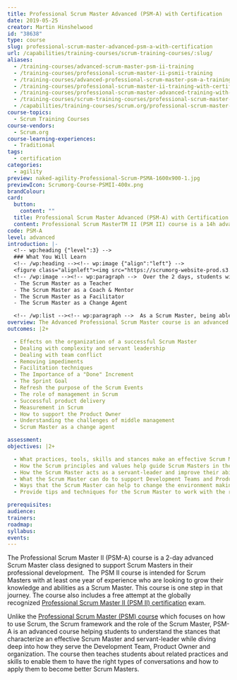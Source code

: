 ```yaml
---
title: Professional Scrum Master Advanced (PSM-A) with Certification
date: 2019-05-25
creator: Martin Hinshelwood
id: "38638"
type: course
slug: professional-scrum-master-advanced-psm-a-with-certification
url: /capabilities/training-courses/scrum-training-courses/:slug/
aliases:
  - /training-courses/advanced-scrum-master-psm-ii-training
  - /training-courses/professional-scrum-master-ii-psmii-training
  - /training-courses/advanced-professional-scrum-master-psm-a-training
  - /training-courses/professional-scrum-master-ii-training-with-certification
  - /training-courses/professional-scrum-master-advanced-training-with-certification
  - /training-courses/scrum-training-courses/professional-scrum-master-advanced-psm-a-with-certification/
  - /capabilities/training-courses/scrum.org/professional-scrum-master-advanced-psm-a-with-certification/
course-topics:
  - Scrum Training Courses
course-vendors:
  - Scrum.org
course-learning-experiences:
  - Traditional
tags:
  - certification
categories:
  - agility
preview: naked-agility-Professional-Scrum-PSMA-1600x900-1.jpg
previewIcon: Scrumorg-Course-PSMII-400x.png
brandColour:
card:
  button:
    content: ""
  title: Professional Scrum Master Advanced (PSM-A) with Certification
  content: Professional Scrum MasterTM II (PSM II) course is a 14h advanced Scrum Master class designed to support Scrum Masters in their professional development.  The PSM II course is intended for Scrum Masters with at least one year of experience who are looking to grow their knowledge and abilities as a Scrum Master. This course is one step in that journey.
code: PSM-A
level: advanced
introduction: |-
  <!-- wp:heading {"level":3} -->
  ### What You Will Learn
  <!-- /wp:heading --><!-- wp:image {"align":"left"} -->
  <figure class="alignleft"><img src="https://scrumorg-website-prod.s3.amazonaws.com/drupal/inline-images/2019-02/1PSM%20II%20Logo.png" alt="PSM II Logo"></figure>
  <!-- /wp:image --><!-- wp:paragraph -->  Over the 2 days, students will learn about areas critical to growing as a successful Scrum Master such as how the principles and values of Scrum help guide Scrum Masters in the decisions they make and how the Scrum Master can help change the environment of Scrum Teams, creating an environment for agility to thrive. The Scrum Master role is complex and often, a Scrum Master must be able to apply different stances in order to be effective, such as:  <!-- /wp:paragraph --><!-- wp:list -->
  - The Scrum Master as a Teacher
  - The Scrum Master as a Coach & Mentor
  - The Scrum Master as a Facilitator
  - The Scrum Master as a Change Agent

  <!-- /wp:list --><!-- wp:paragraph -->  As a Scrum Master, being able to identify, and effectively apply, which stance would benefit your team the most depending on the situation or circumstance could prove to be the key to the success of your team.  <!-- /wp:paragraph --><!-- wp:paragraph -->  As a Scrum Master, part of your role is to help management and other stakeholders across your organization understand the benefits of Scrum and Agile. Therefore, it is imperative that you have the information and background that is needed to gain credibility in order to be an effective change agent.  Throughout the class, Martin will provide stories, exercises, facilitation techniques (such as “Liberating Structures”), resources and more.  <!-- /wp:paragraph --><!-- wp:paragraph -->  There will also be a time in class for Martin to provide coaching on challenges that you and your classmates may be experiencing today or may in the future.  <!-- /wp:paragraph -->
overview: The Advanced Professional Scrum Master course is an advanced course specifically designed for experienced Scrum Masters who have a thorough understanding of the Scrum framework.  It is particularly beneficial for those people with at least one year of Scrum Master experience.
outcomes: |2+

  - Effects on the organization of a successful Scrum Master
  - Dealing with complexity and servant leadership
  - Dealing with team conflict
  - Removing impediments
  - Facilitation techniques
  - The Importance of a "Done" Increment
  - The Sprint Goal
  - Refresh the purpose of the Scrum Events
  - The role of management in Scrum
  - Successful product delivery
  - Measurement in Scrum
  - How to support the Product Owner
  - Understanding the challenges of middle management
  - Scrum Master as a change agent

assessment:
objectives: |2+

  - What practices, tools, skills and stances make an effective Scrum Master
  - How the Scrum principles and values help guide Scrum Masters in the decisions they make
  - How the Scrum Master acts as a servant-leader and improve their ability in this role
  - What the Scrum Master can do to support Development Teams and Product Owners to become more effective
  - Ways that the Scrum Master can help to change the environment making it more conducive for Scrum Teams to be successful with greater agility
  - Provide tips and techniques for the Scrum Master to work with the rest of the organization in support of their Scrum Teams

prerequisites:
audience:
trainers:
roadmap:
syllabus:
events:
---
```


The Professional Scrum Master II (PSM-A) course is a 2-day advanced Scrum Master class designed to support Scrum Masters in their professional development.  The PSM II course is intended for Scrum Masters with at least one year of experience who are looking to grow their knowledge and abilities as a Scrum Master. This course is one step in that journey. The course also includes a free attempt at the globally recognized [Professional Scrum Master II (PSM II) certification](https://www.scrum.org/professional-scrum-master-ii-certification) exam.

Unlike the [Professional Scrum Master (PSM) course](https://nkdagility.com/training/courses/professional-scrum-master/) which focuses on how to use Scrum, the Scrum framework and the role of the Scrum Master, PSM-A is an advanced course helping students to understand the stances that characterize an effective Scrum Master and servant-leader while diving deep into how they serve the Development Team, Product Owner and organization. The course then teaches students about related practices and skills to enable them to have the right types of conversations and how to apply them to become better Scrum Masters.
